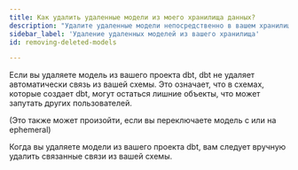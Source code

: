 ```yaml
---
title: Как удалить удаленные модели из моего хранилища данных?
description: "Удалите удаленные модели непосредственно в вашем хранилище данных"
sidebar_label: 'Удаление удаленных моделей из вашего хранилища'
id: removing-deleted-models

---
```


Если вы удаляете модель из вашего проекта dbt, dbt не удаляет автоматически связь из вашей схемы. Это означает, что в схемах, которые создает dbt, могут остаться лишние объекты, что может запутать других пользователей.

(Это также может произойти, если вы переключаете модель с <Term id="view" /> или <Term id="table" /> на ephemeral)

Когда вы удаляете модели из вашего проекта dbt, вам следует вручную удалить связанные связи из вашей схемы.